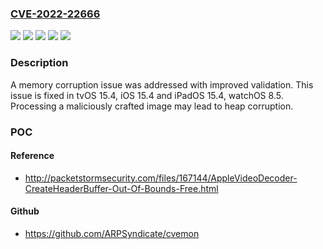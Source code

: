 ### [CVE-2022-22666](https://cve.mitre.org/cgi-bin/cvename.cgi?name=CVE-2022-22666)
![](https://img.shields.io/static/v1?label=Product&message=iOS%20and%20iPadOS&color=blue)
![](https://img.shields.io/static/v1?label=Product&message=tvOS&color=blue)
![](https://img.shields.io/static/v1?label=Product&message=watchOS&color=blue)
![](https://img.shields.io/static/v1?label=Version&message=n%2Fa&color=blue)
![](https://img.shields.io/static/v1?label=Vulnerability&message=Processing%20a%20maliciously%20crafted%20image%20may%20lead%20to%20heap%20corruption&color=brighgreen)

### Description

A memory corruption issue was addressed with improved validation. This issue is fixed in tvOS 15.4, iOS 15.4 and iPadOS 15.4, watchOS 8.5. Processing a maliciously crafted image may lead to heap corruption.

### POC

#### Reference
- http://packetstormsecurity.com/files/167144/AppleVideoDecoder-CreateHeaderBuffer-Out-Of-Bounds-Free.html

#### Github
- https://github.com/ARPSyndicate/cvemon

